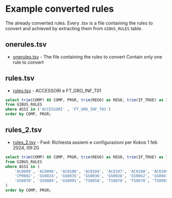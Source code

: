 # Example converted rules

The already converted rules.
Every .tsv is a file containing the rules to convert and achieved by extracting them from `GIBUS_RULES` table.

## onerules.tsv
- [onerules.tsv](./onerules.tsv) - The file containing the rules to convert
Contain only one rule to convert

## rules.tsv 
- [rules.tsv](./rules.tsv) - ACCESSORI e FT_GRO_INF_T01 

```sql
select trim(COMP) AS COMP, PRGR, trim(REGO) as REGO, trim(IF_TRUE) as IF_TRUE, trim(IF_FALSE) as IF_FALSE 
from GIBUS_RULES 
where ASSI in ('ACCESSORI' , 'FT_GRO_INF_T01')
order by COMP, PRGR; 
```

## rules_2.tsv 
- [rules_2.tsv](./rules_2.tsv) - Fwd: Richiesta assiemi e configurazioni per Kokos 1 feb 2024, 09:20

```sql
select trim(COMP) AS COMP, PRGR, trim(REGO) as REGO, trim(IF_TRUE) as IF_TRUE, trim(IF_FALSE) as IF_FALSE 
from GIBUS_RULES 
where ASSI in (
    'AC0089', 'AC0098', 'AC0100', 'AC0104', 'AC0107', 'AC0108', 'AC0109', 'AC0111', 'AC0115', 'AC0131', 
    'CP0002', 'GS0024', 'GS0035', 'GS0036', 'GS0038', 'GS0042', 'GS0047', 'GS0048', 'GS0050', 'GS0059', 
    'GS0070', 'GS0084', 'GS0091', 'TS0058', 'TS0070', 'TS0078', 'TS0092', 'TS0098', 'TS0113', 'TS0121'
)
order by COMP, PRGR;
```